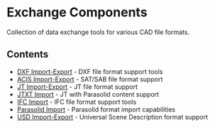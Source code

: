 # Exchange Components

Collection of data exchange tools for various CAD file formats.

## Contents

- [DXF Import-Export](./DXF_ImportExport/) - DXF file format support tools
- [ACIS Import-Export](./ACIS_ImportExport/) - SAT/SAB file format support
- [JT Import-Export](./JT_ImportExport/) - JT file format support
- [JTXT Import](./JTXT_ImportExport/) - JT with Parasolid content support
- [IFC Import](./IFC_Import/) - IFC file format support tools
- [Parasolid Import](./Parasolid_Import/) - Parasolid format import capabilities
- [USD Import-Export](./USD_ImportExport/) - Universal Scene Description format support
